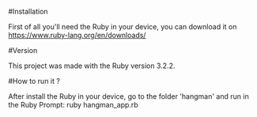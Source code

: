 #Installation

First of all you'll need the Ruby in your device, you can download it on https://www.ruby-lang.org/en/downloads/


#Version

This project was made with the Ruby version 3.2.2.

#How to run it ?

After install the Ruby in your device, go to the folder 'hangman' and run in the Ruby Prompt: ruby hangman_app.rb
